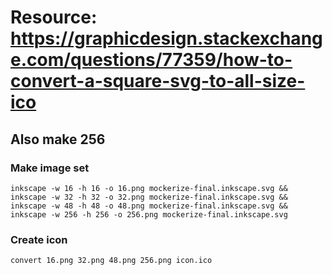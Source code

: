 # Resource: https://graphicdesign.stackexchange.com/questions/77359/how-to-convert-a-square-svg-to-all-size-ico
## Also make 256

### Make image set
```
inkscape -w 16 -h 16 -o 16.png mockerize-final.inkscape.svg && inkscape -w 32 -h 32 -o 32.png mockerize-final.inkscape.svg && inkscape -w 48 -h 48 -o 48.png mockerize-final.inkscape.svg && inkscape -w 256 -h 256 -o 256.png mockerize-final.inkscape.svg
```

### Create icon
```
convert 16.png 32.png 48.png 256.png icon.ico 
```